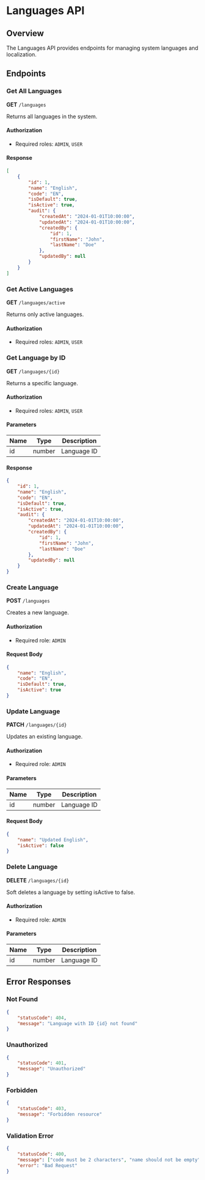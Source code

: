 
# Languages API

## Overview
The Languages API provides endpoints for managing system languages and localization.

## Endpoints

### Get All Languages
**GET** `/languages`

Returns all languages in the system.

#### Authorization
- Required roles: `ADMIN`, `USER`

#### Response
```json
[
    {
        "id": 1,
        "name": "English",
        "code": "EN",
        "isDefault": true,
        "isActive": true,
        "audit": {
            "createdAt": "2024-01-01T10:00:00",
            "updatedAt": "2024-01-01T10:00:00",
            "createdBy": {
                "id": 1,
                "firstName": "John",
                "lastName": "Doe"
            },
            "updatedBy": null
        }
    }
]
```

### Get Active Languages
**GET** `/languages/active`

Returns only active languages.

#### Authorization
- Required roles: `ADMIN`, `USER`

### Get Language by ID
**GET** `/languages/{id}`

Returns a specific language.

#### Authorization
- Required roles: `ADMIN`, `USER`

#### Parameters
| Name | Type | Description |
|------|------|-------------|
| id   | number | Language ID |

#### Response
```json
{
    "id": 1,
    "name": "English",
    "code": "EN",
    "isDefault": true,
    "isActive": true,
    "audit": {
        "createdAt": "2024-01-01T10:00:00",
        "updatedAt": "2024-01-01T10:00:00",
        "createdBy": {
            "id": 1,
            "firstName": "John",
            "lastName": "Doe"
        },
        "updatedBy": null
    }
}
```

### Create Language
**POST** `/languages`

Creates a new language.

#### Authorization
- Required role: `ADMIN`

#### Request Body
```json
{
    "name": "English",
    "code": "EN",
    "isDefault": true,
    "isActive": true
}
```

### Update Language
**PATCH** `/languages/{id}`

Updates an existing language.

#### Authorization
- Required role: `ADMIN`

#### Parameters
| Name | Type | Description |
|------|------|-------------|
| id   | number | Language ID |

#### Request Body
```json
{
    "name": "Updated English",
    "isActive": false
}
```

### Delete Language
**DELETE** `/languages/{id}`

Soft deletes a language by setting isActive to false.

#### Authorization
- Required role: `ADMIN`

#### Parameters
| Name | Type | Description |
|------|------|-------------|
| id   | number | Language ID |

## Error Responses

### Not Found
```json
{
    "statusCode": 404,
    "message": "Language with ID {id} not found"
}
```

### Unauthorized
```json
{
    "statusCode": 401,
    "message": "Unauthorized"
}
```

### Forbidden
```json
{
    "statusCode": 403,
    "message": "Forbidden resource"
}
```

### Validation Error
```json
{
    "statusCode": 400,
    "message": ["code must be 2 characters", "name should not be empty"],
    "error": "Bad Request"
}
``` 
